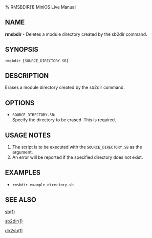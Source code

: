 % RMSBDIR(1) MiniOS Live Manual

## NAME
**rmsbdir** - Deletes a module directory created by the sb2dir command.

## SYNOPSIS
`rmsbdir [SOURCE_DIRECTORY.SB]`

## DESCRIPTION
Erases a module directory created by the sb2dir command.

## OPTIONS
* `SOURCE_DIRECTORY.SB`:   
    Specify the directory to be erased. This is required.

## USAGE NOTES
1. The script is to be executed with the `SOURCE_DIRECTORY.SB` as the argument.
2. An error will be reported if the specified directory does not exist.

## EXAMPLES
- `rmsbdir example_directory.sb`

## SEE ALSO

[sb(1)](man:sb.1)

[sb2dir(1)](man:sb2dir.1)

[dir2sb(1)](man:dir2sb.1)